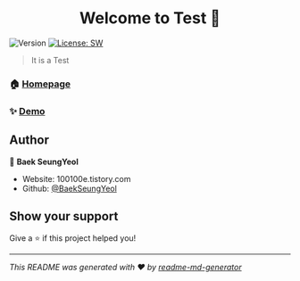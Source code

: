 <h1 align="center">Welcome to Test 👋</h1>
<p>
  <img alt="Version" src="https://img.shields.io/badge/version-0.1.0-blue.svg?cacheSeconds=2592000" />
  <a href="#" target="_blank">
    <img alt="License: SW" src="https://img.shields.io/badge/License-SW-yellow.svg" />
  </a>
</p>

> It is a Test 

### 🏠 [Homepage](http://perpetapi.com:8080)

### ✨ [Demo](http://perpetapi.com:8080)

## Author

👤 **Baek SeungYeol**

* Website: 100100e.tistory.com
* Github: [@BaekSeungYeol](https://github.com/BaekSeungYeol)

## Show your support

Give a ⭐️ if this project helped you!

***
_This README was generated with ❤️ by [readme-md-generator](https://github.com/kefranabg/readme-md-generator)_
